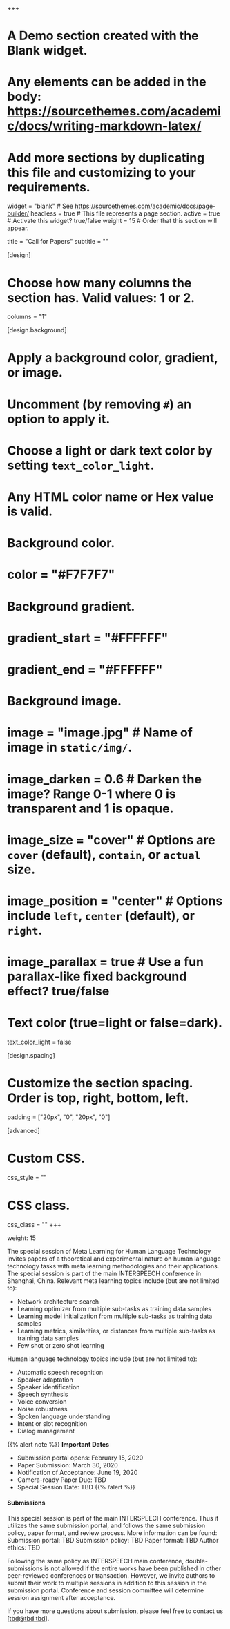 +++
# A Demo section created with the Blank widget.
# Any elements can be added in the body: https://sourcethemes.com/academic/docs/writing-markdown-latex/
# Add more sections by duplicating this file and customizing to your requirements.

widget = "blank"  # See https://sourcethemes.com/academic/docs/page-builder/
headless = true  # This file represents a page section.
active =  true # Activate this widget? true/false
weight = 15  # Order that this section will appear.

title = "Call for Papers"
subtitle = ""

[design]
  # Choose how many columns the section has. Valid values: 1 or 2.
  columns = "1"

[design.background]
  # Apply a background color, gradient, or image.
  #   Uncomment (by removing `#`) an option to apply it.
  #   Choose a light or dark text color by setting `text_color_light`.
  #   Any HTML color name or Hex value is valid.

  # Background color.
  # color = "#F7F7F7"
  
  # Background gradient.
  # gradient_start = "#FFFFFF"
  # gradient_end = "#FFFFFF"
  
  # Background image.
  # image = "image.jpg"  # Name of image in `static/img/`.
  # image_darken = 0.6  # Darken the image? Range 0-1 where 0 is transparent and 1 is opaque.
  # image_size = "cover"  #  Options are `cover` (default), `contain`, or `actual` size.
  # image_position = "center"  # Options include `left`, `center` (default), or `right`.
  # image_parallax = true  # Use a fun parallax-like fixed background effect? true/false
  
  # Text color (true=light or false=dark).
  text_color_light = false

[design.spacing]
  # Customize the section spacing. Order is top, right, bottom, left.
  padding = ["20px", "0", "20px", "0"]

[advanced]
 # Custom CSS. 
 css_style = ""
 
 # CSS class.
 css_class = ""
+++

weight: 15


The special session of Meta Learning for Human Language Technology invites papers of a theoretical and experimental nature on human language technology tasks with meta learning methodologies and their applications. The special session is part of the main INTERSPEECH conference in Shanghai, China. Relevant meta learning topics include (but are not limited to):

* Network architecture search
* Learning optimizer from multiple sub-tasks as training data samples
* Learning model initialization from multiple sub-tasks as training data samples
* Learning metrics, similarities, or distances from multiple sub-tasks as training data samples
* Few shot or zero shot learning

Human language technology topics include (but are not limited to):

* Automatic speech recognition
* Speaker adaptation
* Speaker identification
* Speech synthesis
* Voice conversion
* Noise robustness
* Spoken language understanding
* Intent or slot recognition
* Dialog management

{{% alert note %}}
**Important Dates**

* Submission portal opens: February 15, 2020
* Paper Submission: March 30, 2020
* Notification of Acceptance: June 19, 2020
* Camera-ready Paper Due: TBD
* Special Session Date: TBD
{{% /alert %}}

#### Submissions

This special session is part of the main INTERSPEECH conference. Thus it utilizes the same submission portal, and follows the same submission policy, paper format, and review process. More information can be found:
Submission portal: TBD
Submission policy: TBD
Paper format: TBD
Author ethics: TBD

Following the same policy as INTERSPEECH main conference, double-submissions is not allowed if the entire works have been published in other peer-reviewed conferences or transaction. However, we invite authors to submit their work to multiple sessions in addition to this session in the submission portal. Conference and session committee will determine session assignment after acceptance.

If you have more questions about submission, please feel free to contact us [tbd@tbd.tbd].

